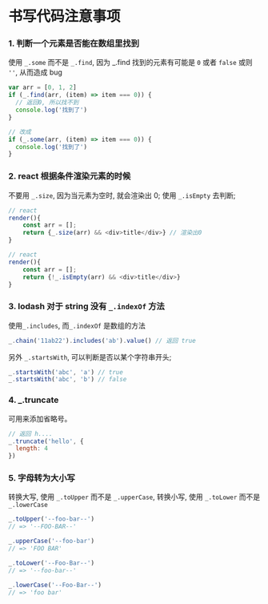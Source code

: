 # 书写代码注意事项

### 1. 判断一个元素是否能在数组里找到

使用 `_.some` 而不是 `_.find`,
因为 \_.find 找到的元素有可能是 `0` 或者 `false` 或则 `''`, 从而造成 bug

```javascript
var arr = [0, 1, 2]
if (_.find(arr, (item) => item === 0)) {
  // 返回0, 所以找不到
  console.log('找到了')
}

// 改成
if (_.some(arr, (item) => item === 0)) {
  console.log('找到了')
}
```

### 2. react 根据条件渲染元素的时候

不要用 `_.size`, 因为当元素为空时, 就会渲染出 0;
使用 `_.isEmpty` 去判断;

```javascript
// react
render(){
    const arr = [];
    return {_.size(arr) && <div>title</div>} // 渲染出0
}

// react
render(){
    const arr = [];
    return {!_.isEmpty(arr) && <div>title</div>}
}
```

### 3. lodash 对于 string 没有 `_.indexOf` 方法

使用`_.includes`, 而`_.indexOf` 是数组的方法

```js
_.chain('11ab22').includes('ab').value() // 返回 true
```

另外 `_.startsWith`, 可以判断是否以某个字符串开头;

```js
_.startsWith('abc', 'a') // true
_.startsWith('abc', 'b') // false
```

### 4. \_.truncate

可用来添加省略号。

```js
// 返回 h....
_.truncate('hello', {
  length: 4
})
```

### 5. 字母转为大小写

转换大写, 使用 `_.toUpper` 而不是 `_.upperCase`,
转换小写, 使用 `_.toLower` 而不是 `_.lowerCase`

```js
_.toUpper('--foo-bar--')
// => '--FOO-BAR--'

_.upperCase('--foo-bar')
// => 'FOO BAR'

_.toLower('--Foo-Bar--')
// => '--foo-bar--'

_.lowerCase('--Foo-Bar--')
// => 'foo bar'
```
